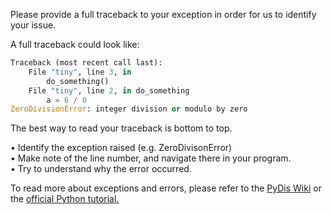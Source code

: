 Please provide a full traceback to your exception in order for us to identify your issue.

A full traceback could look like:
```py
Traceback (most recent call last):
    File "tiny", line 3, in
        do_something()
    File "tiny", line 2, in do_something
        a = 6 / 0
ZeroDivisionError: integer division or modulo by zero
```
The best way to read your traceback is bottom to top.

• Identify the exception raised (e.g. ZeroDivisonError)  
• Make note of the line number, and navigate there in your program.  
• Try to understand why the error occurred.  

To read more about exceptions and errors, please refer to the [PyDis Wiki](https://pythondiscord.com/pages/asking-good-questions/#examining-tracebacks) or the [official Python tutorial.](https://docs.python.org/3.7/tutorial/errors.html)
